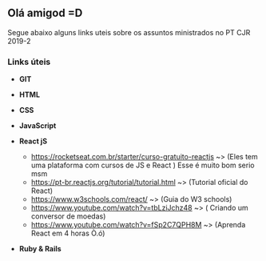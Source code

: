 ## Olá amigod =D

Segue abaixo alguns links uteis sobre os assuntos ministrados no PT CJR 2019-2

### Links úteis
- **GIT**
- **HTML**
- **CSS**
- **JavaScript**
- **React jS**
  - https://rocketseat.com.br/starter/curso-gratuito-reactjs  ~> (Eles tem uma plataforma com cursos de JS e React ) Esse é muito bom serio msm
  - https://pt-br.reactjs.org/tutorial/tutorial.html  ~> (Tutorial oficial do React)
  - https://www.w3schools.com/react/ ~> (Guia do W3 schools)
  - https://www.youtube.com/watch?v=tbLziJchz48 ~> ( Criando um conversor de moedas)
  - https://www.youtube.com/watch?v=fSp2C7QPH8M ~> (Aprenda React em 4 horas Ò.ó)

- **Ruby & Rails**

